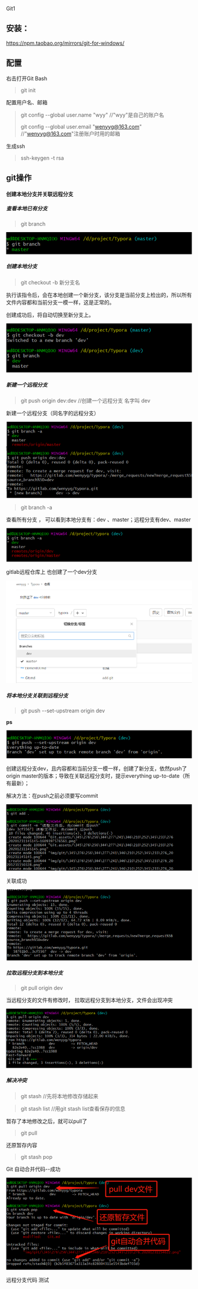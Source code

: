 Git1

## 安装：

https://npm.taobao.org/mirrors/git-for-windows/



## 配置

右击打开Git Bash

> git init

配置用户名、邮箱

> git config --global  user.name "wyy"     //"wyy"是自己的账户名
>
> git config --global user.email "wenyyg@163.com"   //"wenyyg@163.com"注册账户时用的邮箱

生成ssh

> ssh-keygen -t rsa



## git操作

#### 创建本地分支并关联远程分支

##### 查看本地已有分支

> git branch

![](img/git/微信截图_20201231145145.png)

##### 创建本地分支

> git checkout -b 新分支名

执行该指令后，会在本地创建一个新分支，该分支是当前分支上检出的，所以所有文件内容都和当前分支一模一样，这是正常的。

创建成功后，将自动切换至新分支上。

![](img/git/微信截图_20201231150328.png)

##### 新建一个远程分支

> git push origin dev:dev        //创建一个远程分支 名字叫 dev

新建一个远程分支（同名字的远程分支）

![](img/git/微信截图_20201231150941.png)

> git branch -a                      

查看所有分支 ， 可以看到本地分支有：dev 、master；远程分支有dev、master

![](img/git/微信截图_20201231150955.png)

gitlab远程仓库上  也创建了一个dev分支

![](img/git/微信截图_20201231151349.png)



##### 将本地分支关联到远程分支

> git push --set-upstream origin dev

**ps**

![](img/git/微信截图_20201231152058.png)

创建远程分支dev，且内容都和当前分支一模一样，创建了新分支，依然push了origin master的版本；导致在关联远程分支时，提示everything up-to-date（所有最新）；

解决方法：在push之前必须要写commit

![](img/git/微信截图_20201231152857.png)

关联成功

![](img/git/微信截图_20201231153023.png)



##### 拉取远程分支到本地分支

> git pull origin dev

当远程分支的文件有修改时， 拉取远程分支到本地分支，文件会出现冲突

![](img/git/微信截图_20201231154622.png)



##### 解决冲突

> git stash                //先将本地修改存储起来

> git stash list         //用git stash list查看保存的信息

暂存了本地修改之后，就可以pull了

> git pull

还原暂存内容

> git stash pop

Git 自动合并代码--成功

![](img/git/微信截图_20201231155902.png)

远程分支代码
测试
